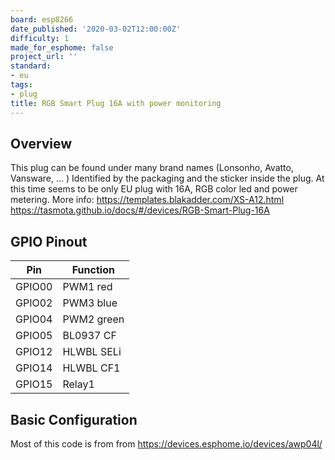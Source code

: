 ```yaml
---
board: esp8266
date_published: '2020-03-02T12:00:00Z'
difficulty: 1
made_for_esphome: false
project_url: ''
standard:
- eu
tags:
- plug
title: RGB Smart Plug 16A with power monitoring
---
```


## Overview

This plug can be found under many brand names (Lonsonho, Avatto, Vansware, … ) Identified by the packaging and the sticker inside the plug. At this time seems to be only EU plug with 16A, RGB color led and power metering.
More info:
<https://templates.blakadder.com/XS-A12.html>
<https://tasmota.github.io/docs/#/devices/RGB-Smart-Plug-16A>

## GPIO Pinout

| Pin    | Function   |
| ------ | ---------- |
| GPIO00 | PWM1 red   |
| GPIO02 | PWM3 blue  |
| GPIO04 | PWM2 green |
| GPIO05 | BL0937 CF  |
| GPIO12 | HLWBL SELi |
| GPIO14 | HLWBL CF1  |
| GPIO15 | Relay1     |

## Basic Configuration

Most of this code is from from <https://devices.esphome.io/devices/awp04l/>